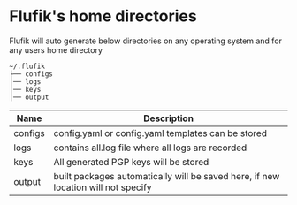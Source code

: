 # Flufik's home directories

Flufik will auto generate below directories on any operating system and for any users home directory

```shell
~/.flufik
├── configs
│── logs
│── keys
│── output
```
| Name  | Description  | 
|-------|--------------|
| configs  | config.yaml or config.yaml templates can be stored |
| logs  | contains all.log file where all logs are recorded   |
| keys  | All generated PGP keys will be stored  |
| output | built packages automatically will be saved here, if new location will not specify |
